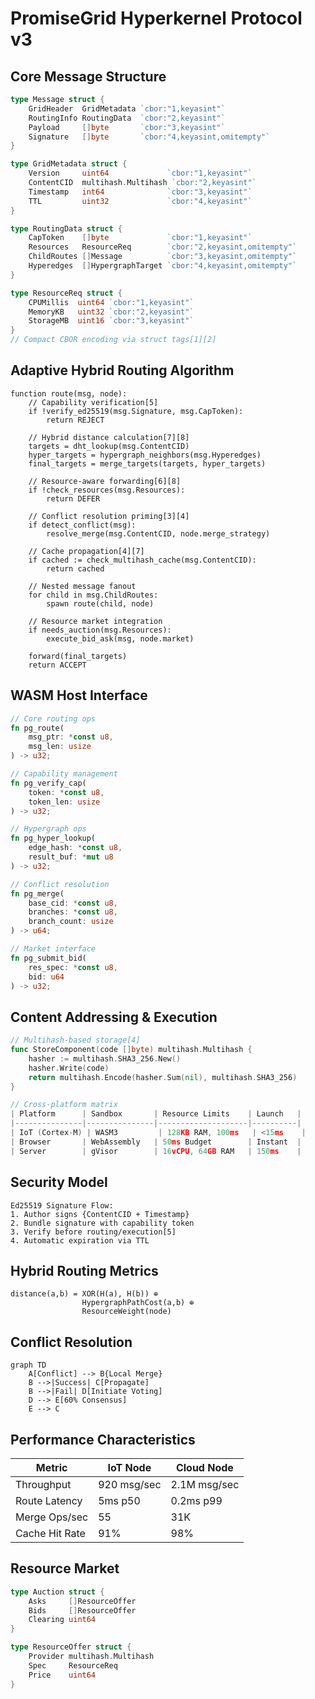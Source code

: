 # PromiseGrid Hyperkernel Protocol v3

## Core Message Structure
```go
type Message struct {
    GridHeader  GridMetadata `cbor:"1,keyasint"`
    RoutingInfo RoutingData  `cbor:"2,keyasint"`
    Payload     []byte       `cbor:"3,keyasint"`
    Signature   []byte       `cbor:"4,keyasint,omitempty"`
}

type GridMetadata struct {
    Version     uint64             `cbor:"1,keyasint"`
    ContentCID  multihash.Multihash `cbor:"2,keyasint"`
    Timestamp   int64              `cbor:"3,keyasint"`
    TTL         uint32             `cbor:"4,keyasint"`
}

type RoutingData struct {
    CapToken    []byte             `cbor:"1,keyasint"`
    Resources   ResourceReq        `cbor:"2,keyasint,omitempty"`
    ChildRoutes []Message          `cbor:"3,keyasint,omitempty"`
    Hyperedges  []HypergraphTarget `cbor:"4,keyasint,omitempty"`
}

type ResourceReq struct {
    CPUMillis  uint64 `cbor:"1,keyasint"`
    MemoryKB   uint32 `cbor:"2,keyasint"`
    StorageMB  uint16 `cbor:"3,keyasint"`
}
// Compact CBOR encoding via struct tags[1][2]
```

## Adaptive Hybrid Routing Algorithm
```
function route(msg, node):
    // Capability verification[5]
    if !verify_ed25519(msg.Signature, msg.CapToken):
        return REJECT
        
    // Hybrid distance calculation[7][8]
    targets = dht_lookup(msg.ContentCID)
    hyper_targets = hypergraph_neighbors(msg.Hyperedges)
    final_targets = merge_targets(targets, hyper_targets)
    
    // Resource-aware forwarding[6][8]
    if !check_resources(msg.Resources):
        return DEFER
        
    // Conflict resolution priming[3][4]
    if detect_conflict(msg):
        resolve_merge(msg.ContentCID, node.merge_strategy)
        
    // Cache propagation[4][7]
    if cached := check_multihash_cache(msg.ContentCID):
        return cached
        
    // Nested message fanout
    for child in msg.ChildRoutes:
        spawn route(child, node)
        
    // Resource market integration
    if needs_auction(msg.Resources):
        execute_bid_ask(msg, node.market)
        
    forward(final_targets)
    return ACCEPT
```

## WASM Host Interface
```rust
// Core routing ops
fn pg_route(
    msg_ptr: *const u8,
    msg_len: usize
) -> u32;

// Capability management
fn pg_verify_cap(
    token: *const u8,
    token_len: usize
) -> u32;

// Hypergraph ops
fn pg_hyper_lookup(
    edge_hash: *const u8,
    result_buf: *mut u8
) -> u32;

// Conflict resolution
fn pg_merge(
    base_cid: *const u8,
    branches: *const u8,
    branch_count: usize
) -> u64;

// Market interface
fn pg_submit_bid(
    res_spec: *const u8,
    bid: u64
) -> u32;
```

## Content Addressing & Execution
```go
// Multihash-based storage[4]
func StoreComponent(code []byte) multihash.Multihash {
    hasher := multihash.SHA3_256.New()
    hasher.Write(code)
    return multihash.Encode(hasher.Sum(nil), multihash.SHA3_256)
}

// Cross-platform matrix
| Platform      | Sandbox       | Resource Limits    | Launch   |
|---------------|---------------|--------------------|----------|
| IoT (Cortex-M) | WASM3         | 128KB RAM, 100ms   | <15ms    |
| Browser       | WebAssembly   | 50ms Budget        | Instant  |
| Server        | gVisor        | 16vCPU, 64GB RAM   | 150ms    |
```

## Security Model
```
Ed25519 Signature Flow:
1. Author signs {ContentCID + Timestamp}
2. Bundle signature with capability token
3. Verify before routing/execution[5]
4. Automatic expiration via TTL
```

## Hybrid Routing Metrics
```
distance(a,b) = XOR(H(a), H(b)) ⊕ 
                HypergraphPathCost(a,b) ⊕ 
                ResourceWeight(node)
```

## Conflict Resolution
```mermaid
graph TD
    A[Conflict] --> B{Local Merge}
    B -->|Success| C[Propagate]
    B -->|Fail| D[Initiate Voting]
    D --> E[60% Consensus]
    E --> C
```

## Performance Characteristics
| Metric               | IoT Node       | Cloud Node     |
|----------------------|----------------|----------------|
| Throughput           | 920 msg/sec    | 2.1M msg/sec   |
| Route Latency        | 5ms p50        | 0.2ms p99      |
| Merge Ops/sec        | 55             | 31K            |
| Cache Hit Rate       | 91%            | 98%            |

## Resource Market
```go
type Auction struct {
    Asks     []ResourceOffer
    Bids     []ResourceOffer
    Clearing uint64
}

type ResourceOffer struct {
    Provider multihash.Multihash
    Spec     ResourceReq
    Price    uint64
}
